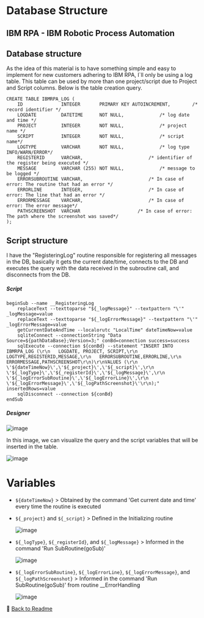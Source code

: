 <!--<p align="right">
   <img src="http://img.shields.io/static/v1?label=STATUS&message=UNDER%20DEVELOPMENT&color=RED&style=for-the-badge"/>
<img src="http://img.shields.io/static/v1?label=STATUS&message=CONCLUIDO&color=GREEN&style=for-the-badge"/>
</p>-->

# Database Structure

	
<h2>IBM RPA - IBM Robotic Process Automation</h2> 

## Database structure 

As the idea of this material is to have something simple and easy to implement for new customers adhering to IBM RPA, I`ll only be using a log table. This table can be used by more than one project/script due to Project and Script columns.
Below is the table creation query.

```
CREATE TABLE IBMRPA_LOG (
    ID              INTEGER       PRIMARY KEY AUTOINCREMENT,		/* record identifier */
    LOGDATE         DATETIME      NOT NULL,				/* log date and time */
    PROJECT         INTEGER       NOT NULL,				/* project name */
    SCRIPT          INTEGER       NOT NULL,				/* script name*/
    LOGTYPE         VARCHAR       NOT NULL,				/* log type INFO/WARN/ERROR*/
    REGISTERID      VARCHAR,						/* identifier of the register being executed */
    MESSAGE         VARCHAR (255) NOT NULL,				/* message to be logged */
    ERRORSUBROUTINE VARCHAR,						/* In case of error: The routine that had an error */
    ERRORLINE       INTEGER,						/* In case of error: The line that had an error */
    ERRORMESSAGE    VARCHAR,						/* In case of error: The error message*/
    PATHSCREENSHOT  VARCHAR						/* In case of error: The path where the screenshot was saved*/
);
```

## Script structure

I have the "RegisteringLog" routine responsible for registering all messages in the DB, basically it gets the current date/time, connects to the DB and executes the query with the data received in the subroutine call, and disconnects from the DB.

<h5>Script</h5>

```
beginSub --name __RegisteringLog
	replaceText --texttoparse "${_logMessage}" --textpattern "\'" _logMessage=value
	replaceText --texttoparse "${_logErrorMessage}" --textpattern "\'" _logErrorMessage=value
	getCurrentDateAndTime --localorutc "LocalTime" dateTimeNow=value
	sqliteConnect --connectionString "Data Source=${pathDataBase};Version=3;" conBd=connection success=success
	sqlExecute --connection ${conBd} --statement "INSERT INTO IBMRPA_LOG (\r\n   LOGDATE, PROJECT, SCRIPT,\r\n   LOGTYPE,REGISTERID,MESSAGE,\r\n   ERRORSUBROUTINE,ERRORLINE,\r\n   ERRORMESSAGE,PATHSCREENSHOT\r\n)\r\nVALUES (\r\n   \'${dateTimeNow}\',\'${_project}\',\'${_script}\',\r\n   \'${_logType}\',\'${_registerId}\',\'${_logMessage}\',\r\n   \'${_logErrorSubRoutine}\',\'${_logErrorLine}\',\r\n   \'${_logErrorMessage}\',\'${_logPathScreenshot}\'\r\n);" insertedRows=value
	sqlDisconnect --connection ${conBd}
endSub
```
	
<h5>Designer</h5>
	
![image](https://user-images.githubusercontent.com/46223364/219450961-014c086e-410f-4167-ac1f-a2c1a6b33d26.png)


In this image, we can visualize the query and the script variables that will be inserted in the table.

	
![image](https://user-images.githubusercontent.com/46223364/196576959-43c0dcce-bd38-42d8-b2ca-0a747c541e55.png)

# Variables
	
- `${dateTimeNow}` > Obtained by the command 'Get current date and time' every time the routine is executed
- `${_project}` and `${_script}` > Defined in the Initializing routine

	![image](https://user-images.githubusercontent.com/46223364/196580625-f0e4354c-9357-4a09-b624-f9cd547a620f.png)

- `${_logType}`, `${_registerId}`, and `${_logMessage}` > Informed in the command 'Run SubRoutine(goSub)'

	![image](https://user-images.githubusercontent.com/46223364/196580558-cbf7acc1-add6-4d95-8a05-829b5c1e501f.png)

- `${_logErrorSubRoutine}`, `${_logErrorLine}`, `${_logErrorMessage}`, and `${_logPathScreenshot}` > Informed in the command 'Run SubRoutine(goSub)' from routine __ErrorHandling

	![image](https://user-images.githubusercontent.com/46223364/219451773-1f97dd3f-b8e4-468d-af3c-f68d6cf29355.png)
	
	
:small_blue_diamond: [Back to Readme](https://github.com/angeloalves88/IBM-RPA-Script-Template/blob/main/README.md)	
